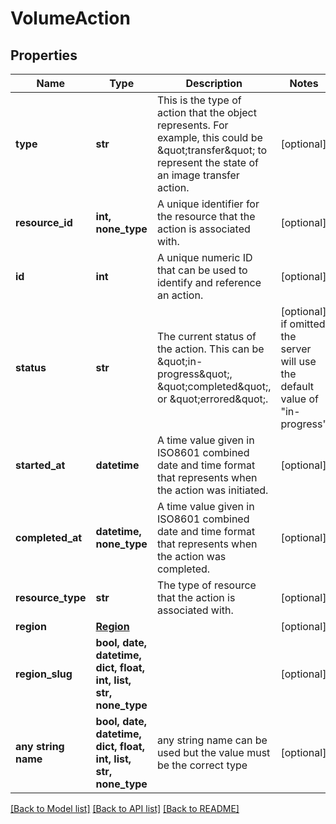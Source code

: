 # VolumeAction


## Properties
Name | Type | Description | Notes
------------ | ------------- | ------------- | -------------
**type** | **str** | This is the type of action that the object represents. For example, this could be \&quot;transfer\&quot; to represent the state of an image transfer action. | [optional] 
**resource_id** | **int, none_type** | A unique identifier for the resource that the action is associated with. | [optional] 
**id** | **int** | A unique numeric ID that can be used to identify and reference an action. | [optional] 
**status** | **str** | The current status of the action. This can be \&quot;in-progress\&quot;, \&quot;completed\&quot;, or \&quot;errored\&quot;. | [optional]  if omitted the server will use the default value of "in-progress"
**started_at** | **datetime** | A time value given in ISO8601 combined date and time format that represents when the action was initiated. | [optional] 
**completed_at** | **datetime, none_type** | A time value given in ISO8601 combined date and time format that represents when the action was completed. | [optional] 
**resource_type** | **str** | The type of resource that the action is associated with. | [optional] 
**region** | [**Region**](Region.md) |  | [optional] 
**region_slug** | **bool, date, datetime, dict, float, int, list, str, none_type** |  | [optional] 
**any string name** | **bool, date, datetime, dict, float, int, list, str, none_type** | any string name can be used but the value must be the correct type | [optional]

[[Back to Model list]](../README.md#documentation-for-models) [[Back to API list]](../README.md#documentation-for-api-endpoints) [[Back to README]](../README.md)


